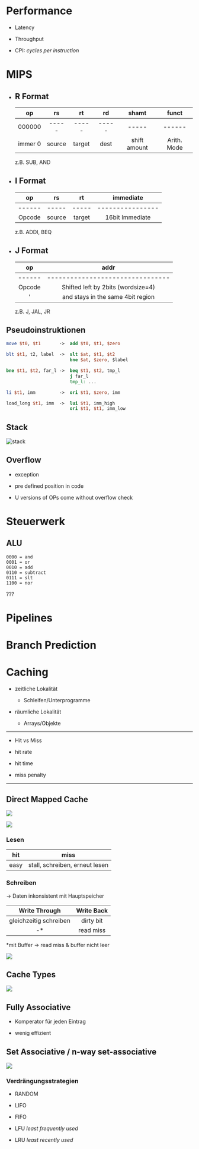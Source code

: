 # Performance

- Latency

- Throughput

- CPI: *cycles per instruction*

# MIPS

- ## R Format

    op|rs|rt|rd|shamt|funct
    :--:|:--:|:--:|:--:|:--:|:--:
    000000|-----|-----|-----|-----|------
    immer 0|source|target|dest|shift amount|Arith. Mode
    
    z.B. SUB, AND

- ## I Format

    op|rs|rt|immediate
    :--:|:--:|:--:|:--:
    ------|-----|-----|----------------
    Opcode|source|target|16bit Immediate

    z.B. ADDI, BEQ

- ## J Format

    op|addr
    :--:|:--:
    ------|--------------------------------
    Opcode|Shifted left by 2bits (wordsize=4) 
    '|and stays in the same 4bit region

    z.B. J, JAL, JR

## Pseudoinstruktionen

```MIPS
move $t0, $t1       ->  add $t0, $t1, $zero

blt $t1, t2, label  ->  slt $at, $t1, $t2
                        bne $at, $zero, $label

bne $t1, $t2, far_l ->  beq $t1, $t2, tmp_l
                        j far_l
                        tmp_l: ...

li $t1, imm         ->  ori $t1, $zero, imm

load_long $t1, imm  ->  lui $t1, imm_high
                        ori $t1, $t1, imm_low
```

## Stack

![stack](https://www.bwuah.me/RO/c1.PNG)

## Overflow

- exception

- pre defined position in code

- U versions of OPs come without overflow check

# Steuerwerk

## ALU

```
0000 = and
0001 = or
0010 = add
0110 = subtract
0111 = slt
1100 = nor
```

???

# Pipelines

# Branch Prediction

# Caching

- zeitliche Lokalität

    - Schleifen/Unterprogramme

- räumliche Lokalität

    - Arrays/Objekte

---

- Hit vs Miss

- hit rate

- hit time

- miss penalty

--- 

## Direct Mapped Cache

![](https://www.bwuah.me/RO/c2.PNG)

![](https://www.bwuah.me/RO/c3.PNG)

### Lesen

hit|miss
:---:|:---:
easy|stall, schreiben, erneut lesen|

### Schreiben

-> Daten inkonsistent mit Hauptspeicher

Write Through | Write Back
:---:|:---:
gleichzeitig schreiben|dirty bit
-* |  read miss

\*mit Buffer -> read miss & buffer nicht leer

![](https://www.bwuah.me/RO/c4.PNG)

## Cache Types

![](https://www.bwuah.me/RO/c5.PNG)

## Fully Associative

- Komperator für jeden Eintrag

- wenig effizient

## Set Associative / n-way set-associative

![](https://www.bwuah.me/RO/c6.PNG)

### Verdrängungsstrategien

- RANDOM

- LIFO

- FIFO

- LFU *least frequently used*

- LRU *least recently used*

